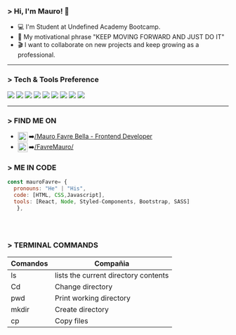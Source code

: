 ### > Hi, I'm Mauro! 🤙  


* 💻 I'm Student at Undefined Academy Bootcamp. 
* 👀 My motivational phrase "KEEP MOVING FORWARD AND JUST DO IT"  
* 🎬 I want to collaborate on new projects and keep growing as a professional.
---

### > Tech & Tools Preference

<img src = "https://img.shields.io/badge/-HTML5-E34F26?style=flat&logo=html5&logoColor=white"> <img src = "https://img.shields.io/badge/-CSS3-1572B6?style=flat&logo=css3&logoColor=white">
<img src="https://img.shields.io/badge/-Bootstrap-563D7C?style=flat&logo=bootstrap&logoColor=white">
<img src="https://img.shields.io/badge/-Sass-cc6699?style=flat&logo=sass&logoColor=ffffff">
<img src="https://img.shields.io/badge/-JavaScript-eed718?style=flat&logo=javascript&logoColor=ffffff">
<img src="https://img.shields.io/badge/-React-000000?style=flat&logo=react&logoColor=00c8ff">
<img src="http://img.shields.io/badge/-Git-F1502F?style=flat&logo=git&logoColor=FFFFFF">
<img src="http://img.shields.io/badge/-Github-000000?style=flat&logo=github&logoColor=FFFFFF">
<img src="http://img.shields.io/badge/-VS%20Code-007ACC?style=flat&logo=visual%20studio%20code&logoColor=white">

---

### > FIND ME ON 

* <img align="left" width="22px" src="https://cdn.jsdelivr.net/npm/simple-icons@v3/icons/linkedin.svg" /> ➡️[/Mauro Favre Bella - Frontend Developer](https://www.linkedin.com/in/mauro-favre-bella-frontend-developer-95110a230/)
* <img align="left" width="22px" src="https://cdn.jsdelivr.net/npm/simple-icons@v3/icons/instagram.svg" /> ➡️[/FavreMauro/](https://www.instagram.com/maurofavre/)


### > ME IN CODE
```javascript
const mauroFavre= {
  pronouns: "He" | "His",
  code: [HTML, CSS,Javascript],
  tools: [React, Node, Styled-Components, Bootstrap, SASS]
   },
 

 
``` 
### > TERMINAL COMMANDS  
| Comandos        | Compañia    | 
|-------------------|-------------|
|  ls |  lists the current directory contents |
|    Cd | Change directory |
|  pwd|  Print working directory |
|     mkdir     | Create directory  |
|    cp      | Copy files       |
```
